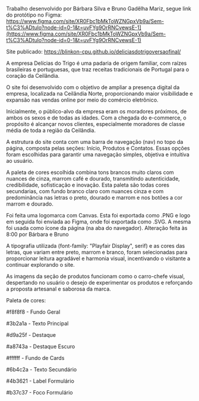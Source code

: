 Trabalho desenvolvido por Bárbara Silva e Bruno Gadêlha Mariz, segue link do protótipo no Figma: https://www.figma.com/site/XR0Fbc1bMkToWZNGpxVb9a/Sem-t%C3%ADtulo?node-id=0-1&t=uvFYg9OrRNCvewsE-1](https://www.figma.com/site/XR0Fbc1bMkToWZNGpxVb9a/Sem-t%C3%ADtulo?node-id=0-1&t=uvFYg9OrRNCvewsE-1)

Site publicado: https://blinkon-cpu.github.io/deliciasdotrigoversaofinal/

A empresa Delícias do Trigo é uma padaria de origem familiar, com raízes brasileiras e portuguesas, que traz receitas tradicionais de Portugal para o coração da Ceilândia.

O site foi desenvolvido com o objetivo de ampliar a presença digital da empresa, localizada na Ceilândia Norte, proporcionando maior visibilidade e expansão nas vendas online por meio do comércio eletrônico.

Inicialmente, o público-alvo da empresa eram os moradores próximos, de ambos os sexos e de todas as idades. Com a chegada do e-commerce, o propósito é alcançar novos clientes, especialmente moradores de classe média de toda a região da Ceilândia.

A estrutura do site conta com uma barra de navegação (nav) no topo da página, composta pelas seções: Início, Produtos e Contatos. Essas opções foram escolhidas para garantir uma navegação simples, objetiva e intuitiva ao usuário.

A paleta de cores escolhida combina tons brancos muito claros com nuances de cinza, marrom café e dourado, transmitindo autenticidade, credibilidade, sofisticação e inovação. Esta paleta são todas cores secundarias, com fundo branco claro com nuances cinza e com predominância nas letras o preto, dourado e marrom e nos botões a cor marrom e dourado.

Foi feita uma logomarca com Canvas. Esta foi exportada como .PNG e logo em seguida foi enviada ao Figma, onde foi exportada como .SVG. A mesma foi usada como ícone da página (na aba do navegador). Alteração feita às 8:00 por Bárbara e Bruno

A tipografia utilizada (font-family: "Playfair Display", serif) e as cores das letras, que variam entre preto, marrom e branco, foram selecionadas para proporcionar leitura agradável e harmonia visual, incentivando o visitante a continuar explorando o site.

As imagens da seção de produtos funcionam como o carro-chefe visual, despertando no usuário o desejo de experimentar os produtos e reforçando a proposta artesanal e saborosa da marca.

Paleta de cores:

#f8f8f8 - Fundo Geral

#3b2a1a - Texto Principal

#d9a25f - Destaque

#a8743a - Destaque Escuro

#ffffff - Fundo de Cards

#6b4c2a - Texto Secundário

#4b3621 - Label Formulário

#b37c37 - Foco Formulário
